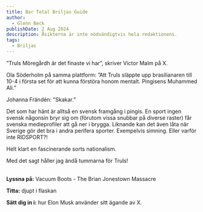 ```yaml
---
title: Bar Total Briljas Guide
author:
  - Glenn Beck
publishDate: 2 Aug 2024
description: Åsikterna är inte nödvändigtvis hela redaktionens.
tags:
  - Briljas
---
```

”Truls Möregårdh är det finaste vi har”, skriver Victor Malm på X.

Ola Söderholm på samma plattform: ”Att Truls släppte upp brasilianaren till 10-4 i första set för att kunna förstöra honom mentalt. Pingisens Muhammed Ali.”

Johanna Frändén: ”Skakar.”

Det som har hänt är alltså en svensk framgång i pingis. En sport ingen svensk någonsin bryr sig om (förutom vissa snubbar på diverse raster) får svenska medieprofiler att gå ner i brygga. Liknande kan det även låta när Sverige gör det bra i andra perifera sporter. Exempelvis simning. Eller varför inte RIDSPORT?!

Helt klart en fascinerande sorts nationalism. 

Med det sagt håller jag ändå tummarna för Truls!

\
**Lyssna på:** Vacuum Boots - The Brian Jonestown Massacre

**Titta:** djupt i flaskan 

**Sätt dig in i:** hur Elon Musk använder sitt ägande av X.
